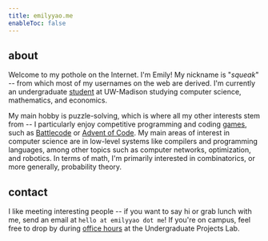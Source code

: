 ```yaml
---
title: emilyyao.me
enableToc: false
---
```


<!-- ## hey, it's squeak! -->
## about
Welcome to my pothole on the Internet. I'm Emily! My nickname is "*squeak*" -- from which most of my usernames on the web are derived. I'm currently an undergraduate [student](/academics) at UW-Madison studying computer science, mathematics, and economics. 

My main hobby is puzzle-solving, which is where all my other interests stem from -- I particularly enjoy competitive programming and coding [games](/projects#contests), such as [Battlecode](https://battlecode.org/) or [Advent of Code](https://adventofcode.com/). My main areas of interest in computer science are in low-level systems like compilers and programming languages, among other topics such as computer networks, optimization, and robotics. In terms of math, I'm primarily interested in combinatorics, or more generally, probability theory. 

<!-- In my free time, I like [reading](https://thebookerprizes.com/the-booker-library/books), playing poker, and listening to [video game music](https://youtu.be/HL9_xm5HwrE). 

I also occasionally delve into math-related projects and visualizations as a means to create my own mathematics teaching style. -->

## contact
I like meeting interesting people -- if you want to say hi or grab lunch with me, send an email at `hello at emilyyao dot me`! If you're on campus, feel free to drop by during [office hours](https://www.upl.cs.wisc.edu/hours/) at the Undergraduate Projects Lab. 